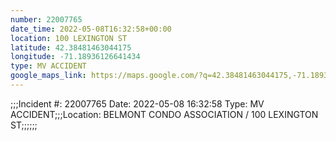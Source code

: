 ```yaml
---
number: 22007765
date_time: 2022-05-08T16:32:58+00:00
location: 100 LEXINGTON ST
latitude: 42.38481463044175
longitude: -71.18936126641434
type: MV ACCIDENT
google_maps_link: https://maps.google.com/?q=42.38481463044175,-71.18936126641434
---
```


;;;Incident #: 22007765   Date: 2022-05-08 16:32:58   Type: MV ACCIDENT;;;Location: BELMONT CONDO ASSOCIATION / 100 LEXINGTON ST;;;;;;
